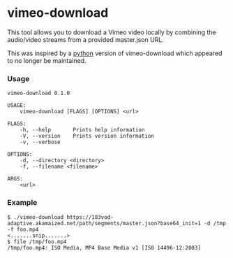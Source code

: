 # vimeo-download

This tool allows you to download a Vimeo video locally by combining the
audio/video streams from a provided master.json URL.

This was inspired by a [python](https://github.com/eMBee/vimeo-download) version
of vimeo-download which appeared to no longer be maintained.

### Usage

```
vimeo-download 0.1.0

USAGE:
    vimeo-download [FLAGS] [OPTIONS] <url>

FLAGS:
    -h, --help       Prints help information
    -V, --version    Prints version information
    -v, --verbose

OPTIONS:
    -d, --directory <directory>
    -f, --filename <filename>

ARGS:
    <url>
```

### Example

```
$ ./vimeo-download https://183vod-adaptive.akamaized.net/path/segments/master.json?base64_init=1 -d /tmp -f foo.mp4
<.......snip.......>
$ file /tmp/foo.mp4
/tmp/foo.mp4: ISO Media, MP4 Base Media v1 [IS0 14496-12:2003]
```
